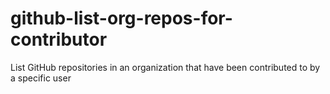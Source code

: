 # github-list-org-repos-for-contributor
List GitHub repositories in an organization that have been contributed to by a specific user
